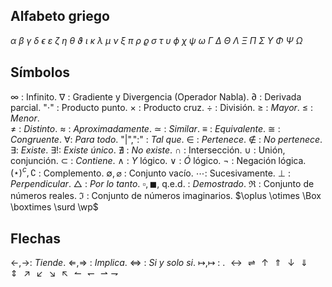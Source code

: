 
## Alfabeto griego

$\alpha$ $\beta$ $\gamma$ $\delta$ $\epsilon$ $\varepsilon$ $\zeta$ $\eta$ $\theta$ $\vartheta$ $\iota$ $\kappa$ $\lambda$ $\mu$ $\nu$ $\xi$ $\pi$ $\rho$ $\varrho$ $\sigma$ $\tau$ $\upsilon$ $\phi$ $\chi$ $\psi$ $\omega$ 
$\Gamma$ $\Delta$ $\Theta$ $\Lambda$ $\Xi$ $\Pi$ $\Sigma$ $\Upsilon$ $\Phi$ $\Psi$ $\Omega$

## Símbolos

$\infty$ : Infinito.
$\nabla$ : Gradiente y Divergencia (Operador Nabla).
$\partial$ : Derivada parcial.
"$\cdot$" : Producto punto.
$\times$ : Producto cruz.
$\div$ : División.
$\geq$ : *Mayor*.
$\leq$ : *Menor*.  
$\neq$ : *Distinto*. 
$\approx$ : *Aproximadamente*. 
$\simeq$ : *Similar*. 
$\equiv$ : *Equivalente*. 
$\cong$ : *Congruente*.
$\forall$: *Para todo*. 
"|",":" : *Tal que*.
$\in$ : *Pertenece*. 
$\notin$ : *No pertenece*. 
$\exists$: *Existe*.
$\exists !$: *Existe único*.
$\nexists$ : *No existe*.
$\cap$ : Intersección.
$\cup$ : Unión, conjunción.
$\subset$ : *Contiene*.
$\wedge$ : *Y* lógico.
$\vee$ : *Ó* lógico. 
$\neg$ : Negación lógica.
$(\star)^{c},\complement$ : Complemento.
$\emptyset,\varnothing$ : Conjunto vacío.
$\cdots$: Sucesivamente.
$\perp$ : *Perpendicular*.
$\triangle$ : *Por lo tanto*.
$\square,\blacksquare$, q.e.d. : *Demostrado*.
$\Re$ : Conjunto de números reales.
$\Im$ : Conjunto de números imaginarios.
$\oplus \otimes  \Box \boxtimes   \surd \wp$

## Flechas

$\leftarrow,\rightarrow$: *Tiende*. 
$\Leftarrow,\Rightarrow$ : *Implica*. 
$\Leftrightarrow$ : *Si y solo si*.
$\mapsto,\longmapsto$ : .
$\leftrightarrow \rightleftharpoons \uparrow \Uparrow \downarrow \Downarrow \Updownarrow  \nearrow \swarrow \searrow \nwarrow \leftharpoonup \leftharpoondown \rightharpoonup \rightharpoondown$

